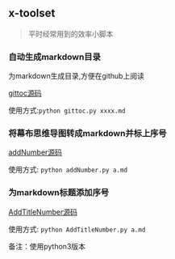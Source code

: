 ## x-toolset

> 平时经常用到的效率小脚本

### 自动生成markdown目录

为markdown生成目录,方便在github上阅读

[gittoc源码](/lib/gittoc.py)

使用方式:`python gittoc.py xxxx.md`

### 将幕布思维导图转成markdown并标上序号

[addNumber源码](/lib/addNumber.py)

使用方式: `python addNumber.py a.md`

### 为markdown标题添加序号

[AddTitleNumber源码](/lib/AddTitleNumber.py)

使用方式: `python AddTitleNumber.py a.md`

备注：使用python3版本
